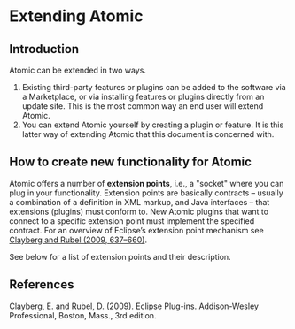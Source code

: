 Extending Atomic
================

Introduction
------------

Atomic can be extended in two ways.

1. Existing third-party features or plugins can be added to the software via a Marketplace, or via installing features or plugins directly from an update site. This is the most common way an end user will extend Atomic.
2. You can extend Atomic yourself by creating a plugin or feature. It is this latter way of extending Atomic that this document is concerned with.

How to create new functionality for Atomic
------------------------------------------

Atomic offers a number of **extension points**, i.e., a "socket" where you can plug in your functionality. Extension points are basically contracts – usually a combination of a definition in XML markup, and Java interfaces – that extensions (plugins) must conform to. New Atomic plugins that want to connect to a specific extension point must implement the specified contract. For an overview of Eclipse’s extension point mechanism see <a href="#eclipse-plugins">Clayberg and Rubel (2009, 637–660)</a>.
  

See below for a list of extension points and their description.

References
----------

<a name="eclipse-plugins"></a>Clayberg, E. and Rubel, D. (2009). Eclipse Plug-ins. Addison-Wesley Professional, Boston, Mass., 3rd edition.